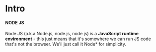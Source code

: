 # Intro

#### **NODE JS**

  

Node JS (a.k.a Node.js, node.js, node js) is a **JavaScript runtime environment** - this just means that it's somewhere we can run JS code that's not the browser. We'll just call it Node* for simplicity.